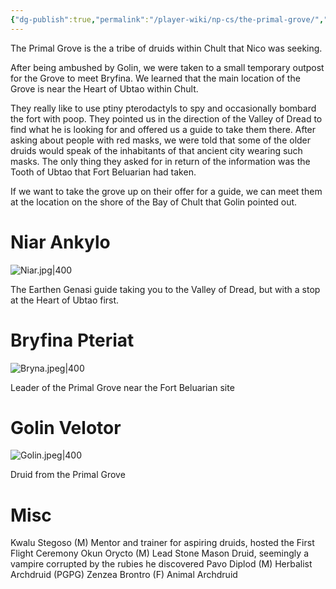 ```yaml
---
{"dg-publish":true,"permalink":"/player-wiki/np-cs/the-primal-grove/","noteIcon":""}
---
```


The Primal Grove is the a tribe of druids within Chult that Nico was seeking. 

After being ambushed by Golin, we were taken to a small temporary outpost for the Grove to meet Bryfina. We learned that the main location of the Grove is near the Heart of Ubtao within Chult. 

They really like to use ptiny pterodactyls to spy and occasionally bombard the fort with poop. They pointed us in the direction of the Valley of Dread to find what he is looking for and offered us a guide to take them there.  After asking about people with red masks, we were told that some of the older druids would speak of the inhabitants of that ancient city wearing such masks. The only thing they asked for in return of the information was the Tooth of Ubtao that Fort Beluarian had taken. 

If we want to take the grove up on their offer for a guide, we can meet them at the location on the shore of the Bay of Chult that Golin pointed out.

# Niar Ankylo

![Niar.jpg|400](/img/user/Portraits/Niar.jpg)

The Earthen Genasi guide taking you to the Valley of Dread, but with a stop at the Heart of Ubtao first.

# Bryfina Pteriat

![Bryna.jpeg|400](/img/user/Portraits/Bryna.jpeg)

Leader of the Primal Grove near the Fort Beluarian site

# Golin Velotor

![Golin.jpeg|400](/img/user/Portraits/Golin.jpeg)

Druid from the Primal Grove

# Misc
Kwalu Stegoso (M)
	Mentor and trainer for aspiring druids, hosted the First Flight Ceremony
Okun Orycto (M)
	Lead Stone Mason Druid, seemingly a vampire corrupted by the rubies he discovered
Pavo Diplod (M)
	Herbalist Archdruid (PGPG)
Zenzea Brontro (F)
	Animal Archdruid
